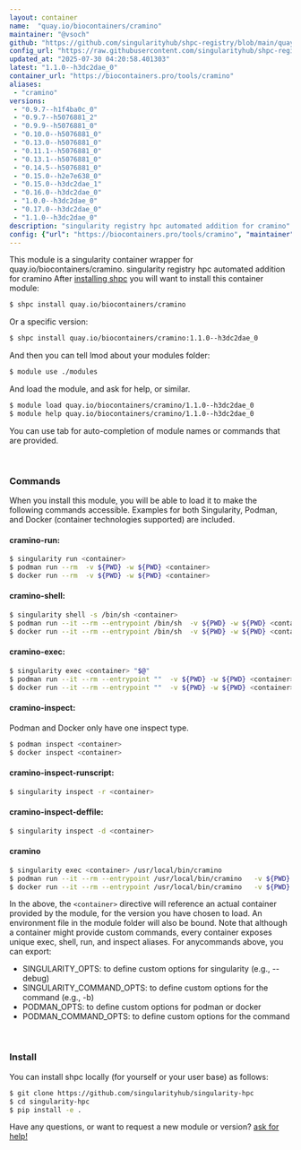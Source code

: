 ```yaml
---
layout: container
name:  "quay.io/biocontainers/cramino"
maintainer: "@vsoch"
github: "https://github.com/singularityhub/shpc-registry/blob/main/quay.io/biocontainers/cramino/container.yaml"
config_url: "https://raw.githubusercontent.com/singularityhub/shpc-registry/main/quay.io/biocontainers/cramino/container.yaml"
updated_at: "2025-07-30 04:20:58.401303"
latest: "1.1.0--h3dc2dae_0"
container_url: "https://biocontainers.pro/tools/cramino"
aliases:
 - "cramino"
versions:
 - "0.9.7--h1f4ba0c_0"
 - "0.9.7--h5076881_2"
 - "0.9.9--h5076881_0"
 - "0.10.0--h5076881_0"
 - "0.13.0--h5076881_0"
 - "0.11.1--h5076881_0"
 - "0.13.1--h5076881_0"
 - "0.14.5--h5076881_0"
 - "0.15.0--h2e7e638_0"
 - "0.15.0--h3dc2dae_1"
 - "0.16.0--h3dc2dae_0"
 - "1.0.0--h3dc2dae_0"
 - "0.17.0--h3dc2dae_0"
 - "1.1.0--h3dc2dae_0"
description: "singularity registry hpc automated addition for cramino"
config: {"url": "https://biocontainers.pro/tools/cramino", "maintainer": "@vsoch", "description": "singularity registry hpc automated addition for cramino", "latest": {"1.1.0--h3dc2dae_0": "sha256:a0ed72cbb52240e6cb0085bea16f5356b3d790621281dd11cecc2f5173e5f791"}, "tags": {"0.9.7--h1f4ba0c_0": "sha256:e7f991ca405c3f613489a6e501225ab265ba39ae7b01e8cdedbdca2abcd26e9c", "0.9.7--h5076881_2": "sha256:314c0746d7a6b987e4677394bc810fcfffef0ff655da417c48dede27984965f2", "0.9.9--h5076881_0": "sha256:059b1e148861c50a15a92e1ac2c2ef0e1e405ff8c731c821b8527ac955d37edd", "0.10.0--h5076881_0": "sha256:f6aad86b3d8faaf42b2b6f83889d1523996cae1befc9c381a1f24c7adafc4e8f", "0.13.0--h5076881_0": "sha256:b4aacd4e0b38bce572405928428cc5f15ba4a9d032eb34ebdb12d122ede124f7", "0.11.1--h5076881_0": "sha256:e9e4b5e1148685be3a75acd0115d9b19ede7d53ca6481a23bb517c55203e21df", "0.13.1--h5076881_0": "sha256:38eab88817002dff00b2fde9ab968c3590f1a0b57e6b74291bfc96500c98cd5e", "0.14.5--h5076881_0": "sha256:2344aed014225f96ef8c38d3ab7b639896b0cbba40f855db0de6c3ec00ff325c", "0.15.0--h2e7e638_0": "sha256:e80b80e4b0b233ae3dc0827d3b4d65561396ec99569436885c2534171ca675a2", "0.15.0--h3dc2dae_1": "sha256:d290adb8c38de7454b372a2a1ce507c45f2f0f2049b327972e91967605337bc4", "0.16.0--h3dc2dae_0": "sha256:97d78c137661daee46593b4206bcc14f1410a17933067cf586d32dd63707c513", "1.0.0--h3dc2dae_0": "sha256:0caaed3e75d3da3cddb3025cf5b5caf490b08cc0ac0b34eda216c56caabc01dc", "0.17.0--h3dc2dae_0": "sha256:c3f7bd77df9825d552c8453e3f056f65ce92f4555b3d78e3097e6aebddbaa648", "1.1.0--h3dc2dae_0": "sha256:a0ed72cbb52240e6cb0085bea16f5356b3d790621281dd11cecc2f5173e5f791"}, "docker": "quay.io/biocontainers/cramino", "aliases": {"cramino": "/usr/local/bin/cramino"}}
---
```


This module is a singularity container wrapper for quay.io/biocontainers/cramino.
singularity registry hpc automated addition for cramino
After [installing shpc](#install) you will want to install this container module:


```bash
$ shpc install quay.io/biocontainers/cramino
```

Or a specific version:

```bash
$ shpc install quay.io/biocontainers/cramino:1.1.0--h3dc2dae_0
```

And then you can tell lmod about your modules folder:

```bash
$ module use ./modules
```

And load the module, and ask for help, or similar.

```bash
$ module load quay.io/biocontainers/cramino/1.1.0--h3dc2dae_0
$ module help quay.io/biocontainers/cramino/1.1.0--h3dc2dae_0
```

You can use tab for auto-completion of module names or commands that are provided.

<br>

### Commands

When you install this module, you will be able to load it to make the following commands accessible.
Examples for both Singularity, Podman, and Docker (container technologies supported) are included.

#### cramino-run:

```bash
$ singularity run <container>
$ podman run --rm  -v ${PWD} -w ${PWD} <container>
$ docker run --rm  -v ${PWD} -w ${PWD} <container>
```

#### cramino-shell:

```bash
$ singularity shell -s /bin/sh <container>
$ podman run --it --rm --entrypoint /bin/sh  -v ${PWD} -w ${PWD} <container>
$ docker run --it --rm --entrypoint /bin/sh  -v ${PWD} -w ${PWD} <container>
```

#### cramino-exec:

```bash
$ singularity exec <container> "$@"
$ podman run --it --rm --entrypoint ""  -v ${PWD} -w ${PWD} <container> "$@"
$ docker run --it --rm --entrypoint ""  -v ${PWD} -w ${PWD} <container> "$@"
```

#### cramino-inspect:

Podman and Docker only have one inspect type.

```bash
$ podman inspect <container>
$ docker inspect <container>
```

#### cramino-inspect-runscript:

```bash
$ singularity inspect -r <container>
```

#### cramino-inspect-deffile:

```bash
$ singularity inspect -d <container>
```


#### cramino

```bash
$ singularity exec <container> /usr/local/bin/cramino
$ podman run --it --rm --entrypoint /usr/local/bin/cramino   -v ${PWD} -w ${PWD} <container> -c " $@"
$ docker run --it --rm --entrypoint /usr/local/bin/cramino   -v ${PWD} -w ${PWD} <container> -c " $@"
```



In the above, the `<container>` directive will reference an actual container provided
by the module, for the version you have chosen to load. An environment file in the
module folder will also be bound. Note that although a container
might provide custom commands, every container exposes unique exec, shell, run, and
inspect aliases. For anycommands above, you can export:

 - SINGULARITY_OPTS: to define custom options for singularity (e.g., --debug)
 - SINGULARITY_COMMAND_OPTS: to define custom options for the command (e.g., -b)
 - PODMAN_OPTS: to define custom options for podman or docker
 - PODMAN_COMMAND_OPTS: to define custom options for the command

<br>

### Install

You can install shpc locally (for yourself or your user base) as follows:

```bash
$ git clone https://github.com/singularityhub/singularity-hpc
$ cd singularity-hpc
$ pip install -e .
```

Have any questions, or want to request a new module or version? [ask for help!](https://github.com/singularityhub/singularity-hpc/issues)